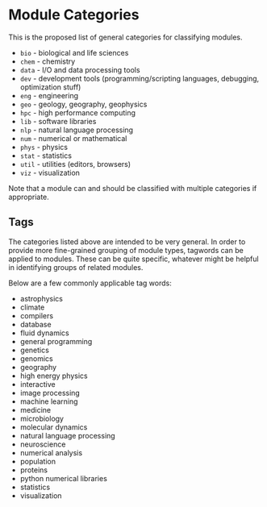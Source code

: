 # Module Categories

This is the proposed list of general categories for classifying modules.

* `bio` - biological and life sciences
* `chem` - chemistry 
* `data` - I/O and data processing tools
* `dev` - development tools (programming/scripting languages, debugging,
  optimization stuff)
* `eng` - engineering 
* `geo` - geology, geography, geophysics
* `hpc` - high performance computing
* `lib` - software libraries
* `nlp` - natural language processing
* `num` - numerical or mathematical
* `phys` - physics
* `stat` - statistics
* `util` - utilities (editors, browsers)
* `viz` - visualization

Note that a module can and should be classified with multiple categories if
appropriate.


## Tags

The categories listed above are intended to be very general.  In order to
provide more fine-grained grouping of module types, tagwords can be applied to
modules. These can be quite specific, whatever might be helpful in identifying
groups of related modules.

Below are a few commonly applicable tag words:

* astrophysics
* climate
* compilers
* database
* fluid dynamics
* general programming
* genetics
* genomics
* geography
* high energy physics
* interactive
* image processing
* machine learning
* medicine
* microbiology
* molecular dynamics
* natural language processing
* neuroscience
* numerical analysis
* population
* proteins
* python numerical libraries
* statistics
* visualization
